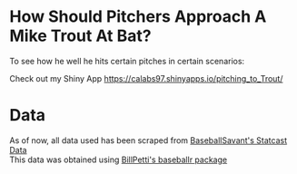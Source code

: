 # How Should Pitchers Approach A Mike Trout At Bat? 

To see how he well he hits certain pitches in certain scenarios:  

Check out my Shiny App  https://calabs97.shinyapps.io/pitching_to_Trout/  

# Data  

As of now, all data used has been scraped from [BaseballSavant's Statcast Data](https://baseballsavant.mlb.com/statcast_search)  
This data was obtained using [BillPetti's baseballr package](https://github.com/BillPetti/baseballr)
